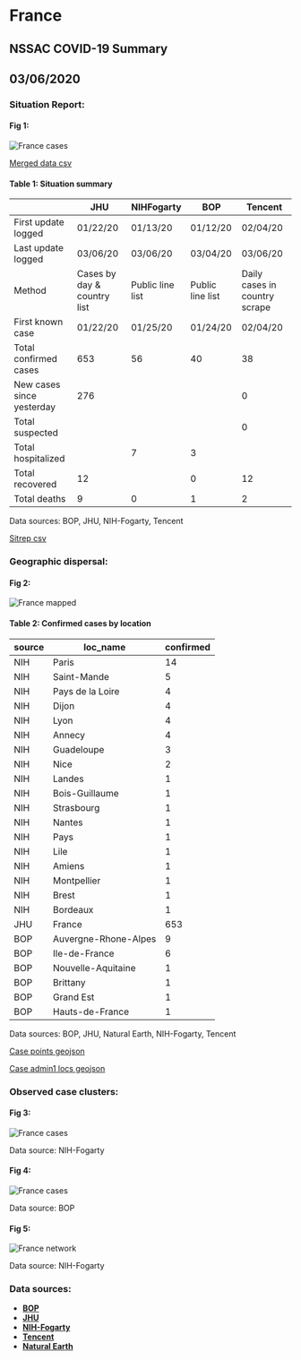 # France
## NSSAC COVID-19 Summary
## 03/06/2020



### Situation Report:
#### Fig 1:
![France cases](../merged_histories/France_merged_histories.png)

[Merged data csv](https://github.com/SchlittDataSci/SchlittDataSci.github.io/blob/master/data/tables/France_merged_daily.csv)

#### Table 1: Situation summary


|                           | JHU                         | NIHFogarty       | BOP              | Tencent                       |
|---------------------------|-----------------------------|------------------|------------------|-------------------------------|
| First update logged       | 01/22/20                    | 01/13/20         | 01/12/20         | 02/04/20                      |
| Last update logged        | 03/06/20                    | 03/06/20         | 03/04/20         | 03/06/20                      |
| Method                    | Cases by day & country list | Public line list | Public line list | Daily cases in country scrape |
| First known case          | 01/22/20                    | 01/25/20         | 01/24/20         | 02/04/20                      |
| Total confirmed cases     | 653                         | 56               | 40               | 38                            |
| New cases since yesterday | 276                         |                  |                  | 0                             |
| Total suspected           |                             |                  |                  | 0                             |
| Total hospitalized        |                             | 7                | 3                |                               |
| Total recovered           | 12                          |                  | 0                | 12                            |
| Total deaths              | 9                           | 0                | 1                | 2                             |

Data sources: BOP, JHU, NIH-Fogarty, Tencent


[Sitrep csv](https://github.com/SchlittDataSci/SchlittDataSci.github.io/blob/master/data/tables/France_sitrep.csv)

### Geographic dispersal:
#### Fig 2:
![France mapped](../case_locs/France_case_locs.png)

#### Table 2: Confirmed cases by location


| source   | loc_name             |   confirmed |
|----------|----------------------|-------------|
| NIH      | Paris                |          14 |
| NIH      | Saint-Mande          |           5 |
| NIH      | Pays de la Loire     |           4 |
| NIH      | Dijon                |           4 |
| NIH      | Lyon                 |           4 |
| NIH      | Annecy               |           4 |
| NIH      | Guadeloupe           |           3 |
| NIH      | Nice                 |           2 |
| NIH      | Landes               |           1 |
| NIH      | Bois-Guillaume       |           1 |
| NIH      | Strasbourg           |           1 |
| NIH      | Nantes               |           1 |
| NIH      | Pays                 |           1 |
| NIH      | Lile                 |           1 |
| NIH      | Amiens               |           1 |
| NIH      | Montpellier          |           1 |
| NIH      | Brest                |           1 |
| NIH      | Bordeaux             |           1 |
| JHU      | France               |         653 |
| BOP      | Auvergne-Rhone-Alpes |           9 |
| BOP      | Ile-de-France        |           6 |
| BOP      | Nouvelle-Aquitaine   |           1 |
| BOP      | Brittany             |           1 |
| BOP      | Grand Est            |           1 |
| BOP      | Hauts-de-France      |           1 |

Data sources: BOP, JHU, Natural Earth, NIH-Fogarty, Tencent


[Case points geojson](https://github.com/SchlittDataSci/SchlittDataSci.github.io/blob/master/data/shapes/France_case_locs.geojson)

[Case admin1 locs geojson](https://github.com/SchlittDataSci/SchlittDataSci.github.io/blob/master/data/shapes/France_admin1_locs.geojson)

### Observed case clusters:
#### Fig 3:
![France cases](../cluster_analysis/France_imported_cases_NIHFogarty.png)



Data source: NIH-Fogarty


#### Fig 4:
![France cases](../cluster_analysis/France_imported_cases_BOP.png)



Data source: BOP


#### Fig 5:
![France network](../autochthonous_networks/France_network.png)



Data source: NIH-Fogarty


### Data sources:
* **[BOP](https://github.com/beoutbreakprepared/nCoV2019)**
* **[JHU](https://github.com/CSSEGISandData/COVID-19)** 
* **[NIH-Fogarty](https://docs.google.com/spreadsheets/d/1jS24DjSPVWa4iuxuD4OAXrE3QeI8c9BC1hSlqr-NMiU/edit#gid=1187587451)** 
* **[Tencent](https://news.qq.com/zt2020/page/feiyan.htm)**
* **[Natural Earth](https://www.naturalearthdata.com/forums/forum/natural-earth-map-data/cultural-vectors/admin-1-states-provinces-and-their-boundaries/)**

<!-- Global site tag (gtag.js) - Google Analytics -->
<script async src="https://www.googletagmanager.com/gtag/js?id=UA-158816269-1"></script>
<script>
  window.dataLayer = window.dataLayer || [];
  function gtag(){dataLayer.push(arguments);}
  gtag('js', new Date());

  gtag('config', 'UA-158816269-1');
</script>